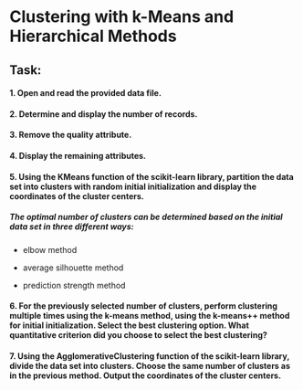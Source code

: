 # Clustering with k-Means and Hierarchical Methods

## Task:

#### 1. Open and read the provided data file.

#### 2. Determine and display the number of records.

#### 3. Remove the quality attribute.

#### 4. Display the remaining attributes.

#### 5. Using the KMeans function of the scikit-learn library, partition the data set into clusters with random initial initialization and display the coordinates of the cluster centers.

##### The optimal number of clusters can be determined based on the initial data set in three different ways:

- elbow method

- average silhouette method

- prediction strength method

#### 6. For the previously selected number of clusters, perform clustering multiple times using the k-means method, using the k-means++ method for initial initialization. Select the best clustering option. What quantitative criterion did you choose to select the best clustering?

#### 7. Using the AgglomerativeClustering function of the scikit-learn library, divide the data set into clusters. Choose the same number of clusters as in the previous method. Output the coordinates of the cluster centers.
